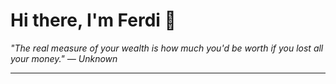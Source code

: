 <h1>Hi there, I'm Ferdi 👋</h1>

<p><em>
  "The real measure of your wealth is how much you'd be worth if you lost all your money." — Unknown
</em></p>

---
